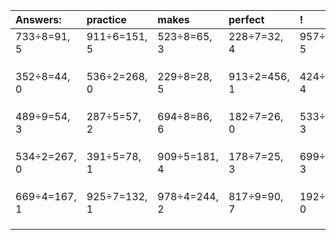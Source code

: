 | Answers: | practice | makes | perfect | ! |
| :--- | :--- | :--- | :--- | :--- |
| 733÷8=91, 5 | 911÷6=151, 5 | 523÷8=65, 3 | 228÷7=32, 4 | 957÷8=119, 5 | 
|   |   |   |   |   | 
|   |   |   |   |   | 
|   |   |   |   |   | 
| 352÷8=44, 0 | 536÷2=268, 0 | 229÷8=28, 5 | 913÷2=456, 1 | 424÷6=70, 4 | 
|   |   |   |   |   | 
|   |   |   |   |   | 
|   |   |   |   |   | 
| 489÷9=54, 3 | 287÷5=57, 2 | 694÷8=86, 6 | 182÷7=26, 0 | 533÷5=106, 3 | 
|   |   |   |   |   | 
|   |   |   |   |   | 
|   |   |   |   |   | 
| 534÷2=267, 0 | 391÷5=78, 1 | 909÷5=181, 4 | 178÷7=25, 3 | 699÷4=174, 3 | 
|   |   |   |   |   | 
|   |   |   |   |   | 
|   |   |   |   |   | 
| 669÷4=167, 1 | 925÷7=132, 1 | 978÷4=244, 2 | 817÷9=90, 7 | 192÷8=24, 0 | 
|   |   |   |   |   | 
|   |   |   |   |   | 
|   |   |   |   |   | 
